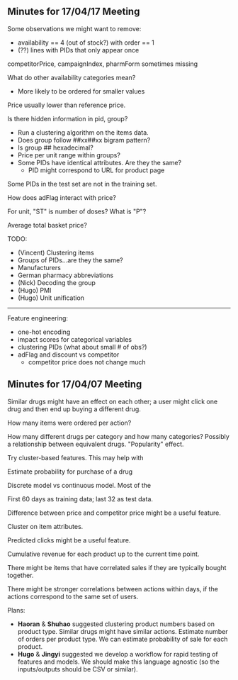 
## Minutes for 17/04/17 Meeting

Some observations we might want to remove:
* availability == 4 (out of stock?) with order == 1
* (??) lines with PIDs that only appear once

competitorPrice, campaignIndex, pharmForm sometimes missing

What do other availability categories mean?
* More likely to be ordered for smaller values

Price usually lower than reference price.

Is there hidden information in pid, group?
* Run a clustering algorithm on the items data.
* Does group follow ##xx##xx bigram pattern?
* Is group ## hexadecimal?
* Price per unit range within groups?
* Some PIDs have identical attributes. Are they the same?
  + PID might correspond to URL for product page

Some PIDs in the test set are not in the training set.

How does adFlag interact with price?

For unit, "ST" is number of doses? What is "P"?

Average total basket price?

TODO:

* (Vincent) Clustering items
* Groups of PIDs...are they the same?
* Manufacturers
* German pharmacy abbreviations
* (Nick) Decoding the group
* (Hugo) PMI
* (Hugo) Unit unification

---

Feature engineering:

* one-hot encoding
* impact scores for categorical variables
* clustering PIDs (what about small # of obs?)
* adFlag and discount vs competitor
  + competitor price does not change much


## Minutes for 17/04/07 Meeting

Similar drugs might have an effect on each other; a user might click one drug
and then end up buying a different drug.

How many items were ordered per action?

How many different drugs per category and how many categories? Possibly a
relationship between equivalent drugs. "Popularity" effect.

Try cluster-based features. This may help with 

Estimate probability for purchase of a drug

Discrete model vs continuous model. Most of the 

First 60 days as training data; last 32 as test data.

Difference between price and competitor price might be a useful feature.

Cluster on item attributes.

Predicted clicks might be a useful feature.

Cumulative revenue for each product up to the current time point.

There might be items that have correlated sales if they are typically bought
together.

There might be stronger correlations between actions within days, if the
actions correspond to the same set of users.

Plans:

* __Haoran__ & __Shuhao__ suggested clustering product numbers based on product
  type. Similar drugs might have similar actions. Estimate number of orders per
  product type. We can estimate probability of sale for each product.
* __Hugo__ & __Jingyi__ suggested we develop a workflow for rapid testing of
  features and models. We should make this language agnostic (so the
  inputs/outputs should be CSV or similar).
